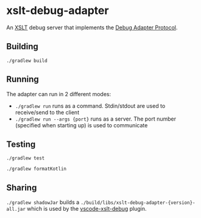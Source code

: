 # xslt-debug-adapter
An [XSLT](https://www.w3.org/TR/xslt/all/) debug server that implements the [Debug Adapter Protocol](https://microsoft.github.io/debug-adapter-protocol/).

## Building
`./gradlew build`

## Running

The adapter can run in 2 different modes:

- `./gradlew run` runs as a command. Stdin/stdout are used to receive/send to the client
- `./gradlew run --args {port}` runs as a server. The port number (specified when starting up) is used to communicate

## Testing
`./gradlew test`

`./gradlew formatKotlin`

## Sharing
`./gradlew shadowJar` builds a `./build/libs/xslt-debug-adapter-{version}-all.jar` which is used by the [vscode-xslt-debug](https://github.com/philschatz/vscode-xslt-debug) plugin.